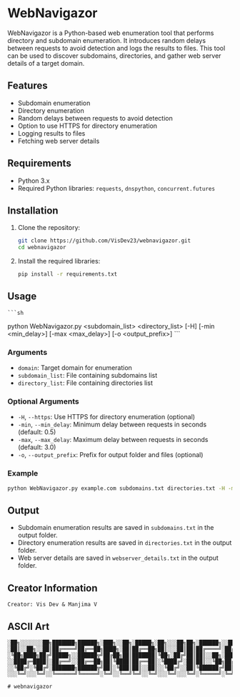 # WebNavigazor

WebNavigazor is a Python-based web enumeration tool that performs directory and subdomain enumeration. It introduces random delays between requests to avoid detection and logs the results to files. This tool can be used to discover subdomains, directories, and gather web server details of a target domain.

## Features

- Subdomain enumeration
- Directory enumeration
- Random delays between requests to avoid detection
- Option to use HTTPS for directory enumeration
- Logging results to files
- Fetching web server details

## Requirements

- Python 3.x
- Required Python libraries: `requests`, `dnspython`, `concurrent.futures`

## Installation

1. Clone the repository:

   ```sh
   git clone https://github.com/VisDev23/webnavigazor.git
   cd webnavigazor
   ```

2. Install the required libraries:

   ```sh
   pip install -r requirements.txt
   ```


## Usage

    ```sh
python WebNavigazor.py <domain> <subdomain_list> <directory_list> [-H] [-min <min_delay>] [-max <max_delay>] [-o <output_prefix>]
    ```

### Arguments

- `domain`: Target domain for enumeration
- `subdomain_list`: File containing subdomains list
- `directory_list`: File containing directories list

### Optional Arguments

- `-H`, `--https`: Use HTTPS for directory enumeration (optional)
- `-min`, `--min_delay`: Minimum delay between requests in seconds (default: 0.5)
- `-max`, `--max_delay`: Maximum delay between requests in seconds (default: 3.0)
- `-o`, `--output_prefix`: Prefix for output folder and files (optional)

### Example

   ```sh
python WebNavigazor.py example.com subdomains.txt directories.txt -H -min 0.3 -max 2.0 -o results
   ```

## Output

- Subdomain enumeration results are saved in `subdomains.txt` in the output folder.
- Directory enumeration results are saved in `directories.txt` in the output folder.
- Web server details are saved in `webserver_details.txt` in the output folder.

## Creator Information

```
Creator: Vis Dev & Manjima V
```

## ASCII Art

```
░██╗░░░░░░░██╗███████╗██████╗░███╗░░██╗░█████╗░██╗░░░██╗██╗░██████╗░░█████╗░███████╗░█████╗░██████╗░
░██║░░██╗░░██║██╔════╝██╔══██╗████╗░██║██╔══██╗██║░░░██║██║██╔════╝░██╔══██╗╚════██║██╔══██╗██╔══██╗
░╚██╗████╗██╔╝█████╗░░██████╦╝██╔██╗██║███████║╚██╗░██╔╝██║██║░░██╗░███████║░░███╔═╝██║░░██║██████╔╝
░░████╔═████║░██╔══╝░░██╔══██╗██║╚████║██╔══██║░╚████╔╝░██║██║░░╚██╗██╔══██║██╔══╝░░██║░░██║██╔══██╗
░░╚██╔╝░╚██╔╝░███████╗██████╦╝██║░╚███║██║░░██║░░╚██╔╝░░██║╚██████╔╝██║░░██║███████╗╚█████╔╝██║░░██║
░░░╚═╝░░░╚═╝░░╚══════╝╚═════╝░╚═╝░░╚══╝╚═╝░░╚═╝░░░╚═╝░░░╚═╝░╚═════╝░╚═╝░░╚═╝╚══════╝░╚════╝░╚═╝░░╚═╝
```
```
# webnavigazor
